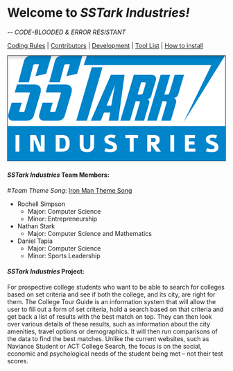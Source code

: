 ﻿Welcome to ***SSTark Industries!***
===================================
-- *CODE-BLOODED & ERROR RESISTANT*

[Coding Rules](CodingRules.md) | [Contributors](contributors.md) | [Development](Development.md) | [Tool List](ToolList.md) | [How to install](installInstruct.md)

![alt text](Images/SST_Logo.PNG)


#### ***SSTark Industries*** Team Members:
#*Team Theme Song*: [Iron Man Theme Song](https://www.youtube.com/watch?v=n5riyajbsq0)

+ Rochell Simpson
    + Major: Computer Science
    + Minor: Entrepreneurship
+ Nathan Stark
    + Major: Computer Science and Mathematics
+ Daniel Tapia
    + Major: Computer Science
    + Minor: Sports Leadership

#### ***SSTark Industries*** Project:
For prospective college students who want to be able to search for colleges based on set criteria and see if both the college, and its city, are right for them. The College Tour Guide is an information system that will allow the user to fill out a form of set criteria, hold a search based on that criteria and get back a list of results with the best match on top. They can then look over various details of these results, such as information about the city amenities, travel options or demographics. It will then run comparisons of the data to find the best matches. Unlike the current websites, such as Naviance Student or ACT College Search, the focus is on the social, economic and psychological needs of the student being met – not their test scores.




